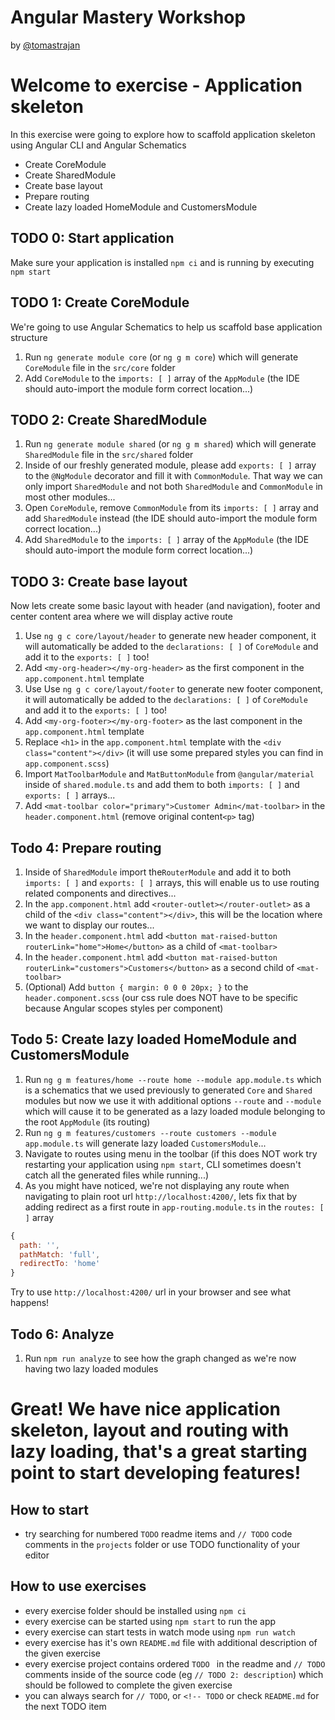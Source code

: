 # Angular Mastery Workshop

by [@tomastrajan](https://twitter.com/tomastrajan)

# Welcome to exercise - Application skeleton

In this exercise were going to explore how to scaffold application skeleton using Angular CLI and Angular Schematics

- Create CoreModule
- Create SharedModule
- Create base layout
- Prepare routing
- Create lazy loaded HomeModule and CustomersModule

## TODO 0: Start application
Make sure your application is installed `npm ci` and is running by executing `npm start`

## TODO 1: Create CoreModule
We're going to use Angular Schematics to help us scaffold base application structure

1. Run `ng generate module core` (or `ng g m core`) which will generate `CoreModule` file in the `src/core` folder
2. Add `CoreModule` to the `imports: [ ]` array of the `AppModule` (the IDE should auto-import the module form correct location...)

## TODO 2: Create SharedModule
1. Run `ng generate module shared` (or `ng g m shared`) which will generate `SharedModule` file in the `src/shared` folder
2. Inside of our freshly generated module, please add `exports: [ ]` array to the `@NgModule` decorator and fill it with `CommonModule`. That way we can only import `SharedModule` and not both `SharedModule` and `CommonModule` in most other modules...
3. Open `CoreModule`, remove `CommonModule` from its `imports: [ ]` array and add `SharedModule` instead (the IDE should auto-import the module form correct location...)
4. Add `SharedModule` to the `imports: [ ]` array of the `AppModule` (the IDE should auto-import the module form correct location...)

## TODO 3: Create base layout
Now lets create some basic layout with header (and navigation), footer and center content area where we will display active route

1. Use `ng g c core/layout/header` to generate new header component, it will automatically be added to the `declarations: [ ]` of `CoreModule` and add it to the `exports: [ ]` too! 
2. Add `<my-org-header></my-org-header>` as the first component in the `app.component.html` template
3. Use Use `ng g c core/layout/footer` to generate new footer component, it will automatically be added to the `declarations: [ ]` of `CoreModule` and add it to the `exports: [ ]` too!
4. Add `<my-org-footer></my-org-footer>` as the last component in the `app.component.html` template 
5. Replace `<h1>` in the `app.component.html` template with the `<div class="content"></div>` (it will use some prepared styles you can find in `app.component.scss`)
6. Import `MatToolbarModule` and `MatButtonModule` from `@angular/material` inside of `shared.module.ts` and add them to both `imports: [ ]` and `exports: [ ]` arrays...
7. Add `<mat-toolbar color="primary">Customer Admin</mat-toolbar>` in the `header.component.html` (remove original content`<p>` tag) 

## Todo 4: Prepare routing

1. Inside of `SharedModule` import the`RouterModule` and add it to both `imports: [ ]` and `exports: [ ]` arrays, this will enable us to use routing related components and directives...
2. In the `app.component.html` add `<router-outlet></router-outlet>` as a child of the `<div class="content"></div>`, this will be the location where we want to display our routes...
3. In the `header.component.html` add `<button mat-raised-button routerLink="home">Home</button>` as a child of `<mat-toolbar>`
4. In the `header.component.html` add `<button mat-raised-button routerLink="customers">Customers</button>` as a second child of `<mat-toolbar>`
5. (Optional) Add `button { margin: 0 0 0 20px; }` to the `header.component.scss` (our css rule does NOT have to be specific because Angular scopes styles per component)

## Todo 5: Create lazy loaded HomeModule and CustomersModule
1. Run `ng g m features/home --route home --module app.module.ts` which is a schematics that we used previously to generated `Core` and `Shared` modules but now we use it with additional options `--route` and `--module` which will cause it to be generated as a lazy loaded module belonging to the root `AppModule` (its routing)
2. Run `ng g m features/customers --route customers --module app.module.ts` will generate lazy loaded `CustomersModule`...
3. Navigate to routes using menu in the toolbar (if this does NOT work try restarting your application using `npm start`, CLI sometimes doesn't catch all the generated files while running...)
4. As you might have noticed, we're not displaying any route when navigating to plain root url `http://localhost:4200/`, lets fix that by adding redirect as a first route in `app-routing.module.ts` in the `routes: [ ]` array

```javascript
{
  path: '',
  pathMatch: 'full',
  redirectTo: 'home'
}

```

Try to use `http://localhost:4200/` url in your browser and see what happens!


## Todo 6: Analyze
1. Run `npm run analyze` to see how the graph changed as we're now having two lazy loaded modules

# Great! We have nice application skeleton, layout and routing with lazy loading, that's a great starting point to start developing features!

## How to start

- try searching for numbered `TODO` readme items and `// TODO` code comments in the `projects` folder or use TODO functionality of your editor 

## How to use exercises

- every exercise folder should be installed using `npm ci`
- every exercise can be started using `npm start` to run the app
- every exercise can start tests in watch mode using `npm run watch`
- every exercise has it's own `README.md` file with additional description of the given exercise
- every exercise project contains ordered `TODO ` in the readme and `// TODO` comments inside of the source code (eg `// TODO 2: description`) which should be followed to complete the given exercise
- you can always search for `// TODO`, or `<!-- TODO` or check `README.md` for the next TODO item
